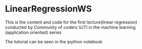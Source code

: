 # LinearRegressionWS
This is the content and code for the first lecture(linear regression) conducted by Community of coders VJTI in the machine learning (application oriented) series

The tutorial can be seen in the ipython notebook
